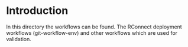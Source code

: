 # Introduction 

In this directory the workflows can be found. The RConnect deployment workflows (git-workflow-env) and other workflows which are used for validation.

